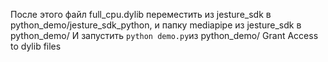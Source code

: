 После этого файл full_cpu.dylib переместить из jesture_sdk в python_demo/jesture_sdk_python, и папку mediapipe из jesture_sdk в python_demo/
И запустить `python demo.py`из python_demo/
Grant Access to dylib files

